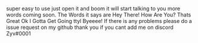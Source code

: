 super easy to use just open it and boom it will start talking to you more words coming soon.
The Words it says are
Hey There!
How Are You?
Thats Great
Ok
I Gotta Get Going
ttyl
Byeeee!
If there is any problems please do a issue request on my github thank you
if you cant add me on discord Zyv#0001

